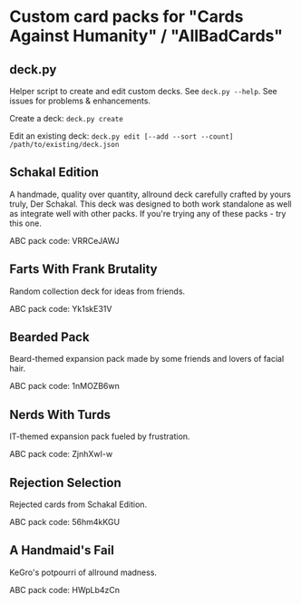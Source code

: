 # Custom card packs for "Cards Against Humanity" / "AllBadCards"

## deck.py
Helper script to create and edit custom decks. See `deck.py --help`.
See issues for problems & enhancements.

Create a deck: `deck.py create`

Edit an existing deck: `deck.py edit [--add --sort --count] /path/to/existing/deck.json`


## Schakal Edition
A handmade, quality over quantity, allround deck carefully crafted by yours truly, Der Schakal.
This deck was designed to both work standalone as well as integrate well with other packs.
If you're trying any of these packs - try this one.

ABC pack code: VRRCeJAWJ

## Farts With Frank Brutality
Random collection deck for ideas from friends.

ABC pack code: Yk1skE31V

## Bearded Pack
Beard-themed expansion pack made by some friends and lovers of facial hair.

ABC pack code: 1nMOZB6wn

## Nerds With Turds
IT-themed expansion pack fueled by frustration.

ABC pack code: ZjnhXwI-w

## Rejection Selection
Rejected cards from Schakal Edition.

ABC pack code: 56hm4kKGU

## A Handmaid's Fail
KeGro's potpourri of allround madness.

ABC pack code: HWpLb4zCn
